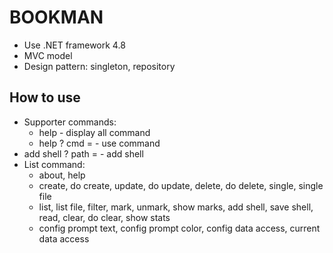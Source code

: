# BOOKMAN
- Use .NET framework 4.8
- MVC model 
- Design pattern: singleton, repository
## How to use
- Supporter commands: 
  + help - display all command
  + help ? cmd = <command> - use command
- add shell ? path = <value> - add shell
- List command:
  + about, help
  + create, do create, update, do update, delete, do delete, single, single file
  + list, list file, filter, mark, unmark, show marks, add shell, save shell, read, clear, do clear, show stats
  + config prompt text, config prompt color, config data access, current data access
  
  
  
  
                        
                        
                       


